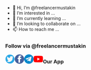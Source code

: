 - 👋 Hi, I’m @freelancermustakin
- 👀 I’m interested in ...
- 🌱 I’m currently learning ...
- 💞️ I’m looking to collaborate on ...
- 📫 How to reach me ...

<!---
freelancermustakin/freelancermustakin is a ✨ special ✨ repository because its `README.md` (this file) appears on your GitHub profile.
You can click the Preview link to take a look at your changes.
--->

##

### Follow via @freelancermustakin
<a href="https://twitter.com/jkmustakin"><img align="left" title="Github" alt="Github" width="30px" src=".assets/twitter.png" /></a>
<a href="https://facebook.com/freelancermustakin"><img align="left" title="Facebook" alt="Facebook" width="30px" src=".assets/facebook.png" /></a>
<a href="https://t.me/freelancermustakin"><img align="left" title="Telegram" alt="Telegram" width="30px" src=".assets/telegram.png" /></a>
<a href="https://m.youtube.com/freelancermustakin"><img align="left" title="YouTube" alt="YouTube" width="30px" src=".assets/YouTube.png" /></a>

##

### Our App
